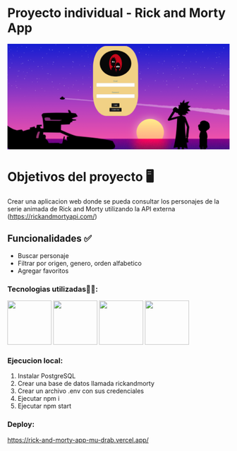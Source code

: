 # Proyecto individual - Rick and Morty App

![portada](public\portada.png)
    
   
# Objetivos del proyecto 🖥️

Crear una aplicacion web donde se pueda consultar los personajes de la serie animada de Rick and Morty utilizando la API externa (https://rickandmortyapi.com/)

## Funcionalidades  ✅

- Buscar personaje 
- Filtrar por origen, genero, orden alfabetico
- Agregar favoritos

### Tecnologias utilizadas👨‍💻:

<img src="https://i0.wp.com/theicom.org/wp-content/uploads/2016/03/js-logo.png?fit=500%2C500&ssl=1&w=640" width="100" height="100">
<img src="https://techinfini.in/wp-content/uploads/2017/09/React-Logo-1.png" width="100" height="100">
<img src="https://assets.stickpng.com/images/62cdcc97e106734e1ce200a9.png" width="100" height="100">
<img src="https://upload.wikimedia.org/wikipedia/commons/6/64/Expressjs.png" width="100" height="100">

### Ejecucion local:

1. Instalar PostgreSQL
2. Crear una base de datos llamada rickandmorty
3. Crear un archivo .env con sus credenciales
4. Ejecutar npm i 
5. Ejecutar npm start

### Deploy: 

https://rick-and-morty-app-mu-drab.vercel.app/